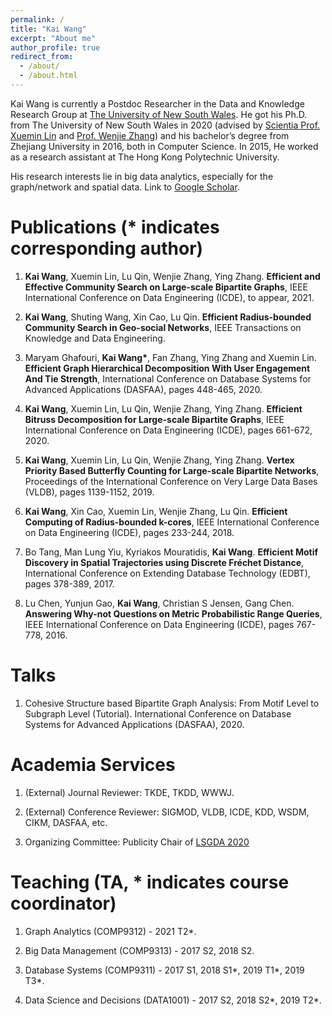 ```yaml
---
permalink: /
title: "Kai Wang"
excerpt: "About me"
author_profile: true
redirect_from: 
  - /about/
  - /about.html
---
```


Kai Wang is currently a Postdoc Researcher in the Data and Knowledge Research Group at [The University of New South Wales](https://www.unsw.edu.au/). He got his Ph.D. from The University of New South Wales in 2020 (advised by [Scientia Prof. Xuemin Lin](http://www.cse.unsw.edu.au/~lxue/) and [Prof. Wenjie Zhang](http://www.cse.unsw.edu.au/~zhangw/)) and his bachelor’s degree from Zhejiang University in 2016, both in Computer Science. In 2015, He worked as a research assistant at The Hong Kong Polytechnic University. 

His research interests lie in big data analytics, especially for the graph/network and spatial data.  Link to [Google Scholar](https://scholar.google.com/citations?user=G4DiwTIAAAAJ&hl=en).

Publications (* indicates corresponding author)
======
1. **Kai Wang**, Xuemin Lin, Lu Qin, Wenjie Zhang, Ying Zhang. **Efficient and Effective Community Search on Large-scale Bipartite Graphs**, IEEE International Conference on Data Engineering (ICDE), to appear, 2021.

2. **Kai Wang**, Shuting Wang, Xin Cao, Lu Qin. **Efficient Radius-bounded Community Search in Geo-social Networks**, IEEE Transactions on Knowledge and Data Engineering.

3. Maryam Ghafouri, **Kai Wang\***, Fan Zhang, Ying Zhang and Xuemin Lin. **Efficient Graph Hierarchical Decomposition With User Engagement And Tie Strength**, International Conference on Database Systems for Advanced Applications (DASFAA), pages 448-465, 2020.

4. **Kai Wang**, Xuemin Lin, Lu Qin, Wenjie Zhang, Ying Zhang. **Efficient Bitruss Decomposition for Large-scale Bipartite Graphs**, IEEE International Conference on Data Engineering (ICDE), pages 661-672, 2020.

5. **Kai Wang**, Xuemin Lin, Lu Qin, Wenjie Zhang, Ying Zhang. **Vertex Priority Based Butterfly Counting for Large-scale Bipartite Networks**, Proceedings of the International Conference on Very Large Data Bases (VLDB), pages 1139-1152, 2019.

6. **Kai Wang**, Xin Cao, Xuemin Lin, Wenjie Zhang, Lu Qin. **Efficient Computing of Radius-bounded k-cores**, IEEE International Conference on Data Engineering (ICDE), pages 233-244, 2018.

7. Bo Tang, Man Lung Yiu, Kyriakos Mouratidis, **Kai Wang**. **Efficient Motif Discovery in Spatial Trajectories using Discrete Fréchet Distance**, International Conference on Extending Database Technology (EDBT), pages 378-389, 2017.

8. Lu Chen, Yunjun Gao, **Kai Wang**, Christian S Jensen, Gang Chen. **Answering Why-not Questions on Metric Probabilistic Range Queries**, IEEE International Conference on Data Engineering (ICDE), pages 767-778, 2016.

Talks
======
1. Cohesive Structure based Bipartite Graph Analysis: From Motif Level to Subgraph Level (Tutorial). International Conference on Database Systems for Advanced Applications (DASFAA), 2020.

Academia Services
======
1. (External) Journal Reviewer: TKDE, TKDD, WWWJ.

2. (External) Conference Reviewer: SIGMOD, VLDB, ICDE, KDD, WSDM, CIKM, DASFAA, etc.

3. Organizing Committee: Publicity Chair of [LSGDA 2020](https://www.google.com/url?q=https%3A%2F%2Flsgda.github.io%2F2020%2F&sa=D&sntz=1&usg=AFQjCNFYfkgg9wBrWW8wUaG8GCGXJz3z_A)

Teaching (TA, * indicates course coordinator)
======
1. Graph Analytics  (COMP9312) -  2021 T2*.

2. Big Data Management  (COMP9313) -  2017 S2, 2018 S2.

3. Database Systems (COMP9311) -  2017 S1, 2018 S1*, 2019 T1*, 2019 T3*.

4. Data Science and Decisions (DATA1001) -  2017 S2, 2018 S2*, 2019 T2*.

